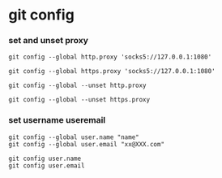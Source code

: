 # git config

### set and unset proxy
    git config --global http.proxy 'socks5://127.0.0.1:1080'

    git config --global https.proxy 'socks5://127.0.0.1:1080'

    git config --global --unset http.proxy

    git config --global --unset https.proxy

### set username useremail

    git config --global user.name "name"
    git config --global user.email "xx@XXX.com"

    git config user.name
    git config user.email